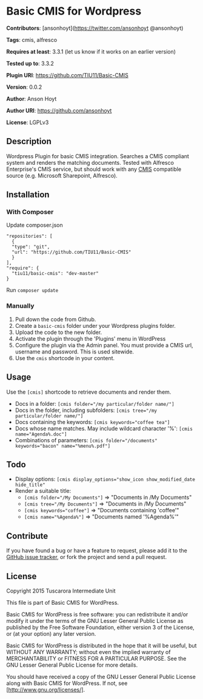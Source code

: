 # Basic CMIS for Wordpress

**Contributors**:       [ansonhoyt](https://twitter.com/ansonhoyt @ansonhoyt)

**Tags**:               cmis, alfresco

**Requires at least**:  3.3.1 (let us know if it works on an earlier version)

**Tested up to**:       3.3.2

**Plugin URI**:         https://github.com/TIU11/Basic-CMIS

**Version**:            0.0.2

**Author**:             Anson Hoyt

**Author URI**:         https://github.com/ansonhoyt

**License**:            LGPLv3

## Description

Wordpress Plugin for basic CMIS integration. Searches a CMIS compliant system and renders the matching documents. Tested with Alfresco Enterprise's CMIS service, but should work with any [CMIS](http://en.wikipedia.org/wiki/Content_Management_Interoperability_Services)  compatible source (e.g. Microsoft Sharepoint, Alfresco).

## Installation

### With Composer

Update composer.json

    "repositories": [
      {
      "type": "git",
      "url": "https://github.com/TIU11/Basic-CMIS"
      }
    ],
    "require": {
      "tiu11/basic-cmis": "dev-master"
    }

Run `composer update`

### Manually

1. Pull down the code from Github.
2. Create a `basic-cmis` folder under your Wordpress plugins folder.
3. Upload the code to the new folder.
4. Activate the plugin through the 'Plugins' menu in WordPress
5. Configure the plugin via the Admin panel. You must provide a CMIS url, username and password. This is used sitewide.
6. Use the `cmis` shortcode in your content.

## Usage

Use the `[cmis]` shortcode to retrieve documents and render them.
* Docs in a folder: `[cmis folder="/my particular/folder name/"]`
* Docs in the folder, including subfolders: `[cmis tree="/my particular/folder name/"]`
* Docs containing the keywords: `[cmis keywords="coffee tea"]`
* Docs whose name matches. May include wildcard character '%': `[cmis name="Agenda%.doc"]`
* Combinations of parameters: `[cmis folder="/documents" keywords="bacon" name="%menu%.pdf"]`

## Todo

* Display options:
  `[cmis display_options="show_icon show_modified_date hide_title"`
* Render a suitable title:
  * `[cmis folder="/My Documents"]` => "Documents in /My Documents"
  * `[cmis tree="/My Documents"]` => "Documents in /My Documents"
  * `[cmis keywords="coffee"]` => "Documents containing 'coffee'"
  * `[cmis name="%Agenda%"]` => "Documents named '%Agenda%'"

## Contribute

If you have found a bug or have a feature to request, please add it to the [GitHub issue tracker](https://github.com/ansonhoyt/Basic-CMIS/issues), or fork the project and send a pull request.

## License

Copyright 2015 Tuscarora Intermediate Unit

This file is part of Basic CMIS for WordPress.

Basic CMIS for WordPress is free software: you can redistribute it and/or modify
it under the terms of the GNU Lesser General Public License as published by
the Free Software Foundation, either version 3 of the License, or
(at your option) any later version.

Basic CMIS for WordPress is distributed in the hope that it will be useful,
but WITHOUT ANY WARRANTY; without even the implied warranty of
MERCHANTABILITY or FITNESS FOR A PARTICULAR PURPOSE.  See the
GNU Lesser General Public License for more details.

You should have received a copy of the GNU Lesser General Public License
along with Basic CMIS for WordPress.  If not, see [http://www.gnu.org/licenses/].

